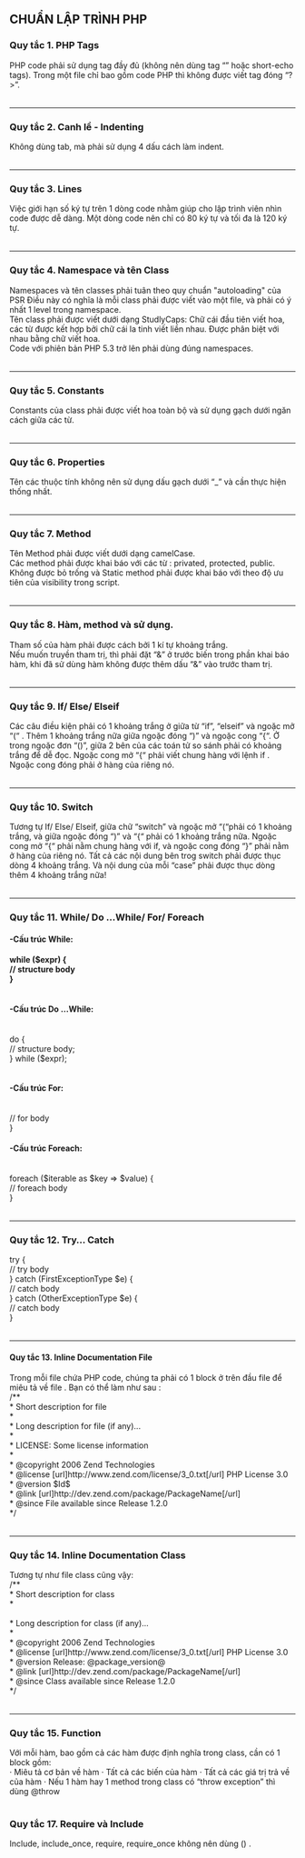 <H2>CHUẨN LẬP TRÌNH PHP</H2>
<H3>Quy tắc 1. PHP Tags</H3>
<table>PHP code phải sử dụng tag đầy đủ <?php ?> (không nên dùng tag “<? ?>” hoặc short-echo <?= ?> tags). Trong một file chỉ bao gồm code PHP thì không được viết tag đóng “?>”.</table>
<hr/>
<H3>Quy tắc 2. Canh lề - Indenting</H3>
<table>Không dùng tab, mà phải sử dụng 4 dấu cách làm indent.</table>
<hr/>
<H3>Quy tắc 3. Lines</H3>
<table>Việc giới hạn số ký tự trên 1 dòng code nhằm giúp cho lập trình viên nhìn code được dễ dàng. Một dòng code nên chỉ có 80 ký tự và tối đa là 120 ký tự.</table>
<hr/>
<H3>Quy tắc 4. Namespace và tên Class</H3>
Namespaces và tên classes phải tuân theo quy chuẩn "autoloading" của PSR
<table>Điều này có nghĩa là mỗi class phải được viết vào một file, và phải có ý nhất 1 level trong namespace.<br/>
Tên class phải được viết dưới dạng StudlyCaps: Chữ cái đầu tiên viết hoa, các từ được kết hợp bởi chữ cái la tinh viết liền nhau. Được phân biệt với nhau bằng chữ viết hoa.<br/>
Code với phiên bản PHP 5.3 trở lên phải dùng đúng namespaces.</table>
<hr/>
<H3>Quy tắc 5. Constants</H3>
<table>Constants của class phải được viết hoa toàn bộ và sử dụng gạch dưới ngăn cách giữa các từ. </table>
<hr/>
<H3>Quy tắc 6. Properties</H3>
<table>Tên các thuộc tính không nên sử dụng dấu gạch dưới “_” và cần thực hiện thống nhất.</table>
<hr/>
<H3>Quy tắc 7. Method</H3>
<table>Tên Method phải được viết dưới dạng camelCase.<br/>
Các method phải được khai báo với các từ : privated, protected, public. Không được bỏ trống và Static method phải được khai báo với theo độ ưu tiên của visibility trong script.</table>
<hr/>
<H3>Quy tắc 8. Hàm, method và sử dụng.</H3>
<table>Tham số của hàm phải được cách bởi 1 kí tự khoảng trắng.<br/>
Nếu muốn truyền tham trị, thì phải đặt “&” ở trước biến trong phần khai báo hàm, khi đã sử dùng hàm không được thêm dấu “&” vào trước tham trị.</table>
<hr/>
<H3>Quy tắc 9. If/ Else/ Elseif</H3>
<table>Các câu điều kiện phải có 1 khoảng trắng ở giữa từ “if”, “elseif” và ngoặc mở “(“ . Thêm 1 khoảng trắng nữa giữa ngoặc đóng “)” và ngoặc cong “{“. Ở trong ngoặc đơn “()”, giữa 2 bên của các toán tử so sánh phải có khoảng trắng để dễ đọc. Ngoặc cong mở “{“ phải viết chung hàng với lệnh if . Ngoặc cong đóng phải ở hàng của riêng nó.</table>
<hr/>
<H3>Quy tắc 10. Switch</H3>
<table>Tương tự If/ Else/ Elseif, giữa chữ “switch” và ngoặc mở “(“phải có 1 khoảng trắng, và giữa ngoặc đóng “)” và “{“ phải có 1 khoảng trắng nữa. Ngoặc cong mở “{“ phải nằm chung hàng với if, và ngoặc cong đóng “}” phải nằm ở hàng của riêng nó. Tất cả các nội dung bên trog switch phải được thục dòng 4 khoảng trắng. Và nội dung của mỗi “case” phải được thục dòng thêm 4 khoảng trắng nữa!</table>
<hr/>
<H3>Quy tắc 11. While/ Do …While/ For/ Foreach</H3>
<H4>-Cấu trúc While:<H4>
<table>while ($expr) {<br/>
    // structure body<br/>
}</table>
<H4>-Cấu trúc Do …While:</H4><br/>
<table>do {<br/>
    // structure body;<br/>
} while ($expr);</table>
<H4>-Cấu trúc For:</H4><br/>
 <?php<br/
for ($i = 0; $i < 10; $i++) {<br/>
    // for body<br/>
}
<H4>-Cấu trúc Foreach:</H4><br/>
<table><?php<br/>
foreach ($iterable as $key => $value) {<br/>
    // foreach body<br/>
}</table>
<hr/>
<H3>Quy tắc 12. Try… Catch</H3>
<table>try {<br/>
    // try body<br/>
} catch (FirstExceptionType $e) {<br/>
    // catch body<br/>
} catch (OtherExceptionType $e) {<br/>
    // catch body<br/>
}</table>
<hr/>
<H4>Quy tắc 13. Inline Documentation File</H4>
Trong mỗi file chứa PHP code, chúng ta phải có 1 block ở trên đầu file để miêu tả về file . Bạn có thể làm như sau :<br/>
<table>/**<br/>
 * Short description for file<br/>
 *<br/>
 * Long description for file (if any)...<br/>
 *<br/>
 * LICENSE: Some license information<br/>
 *<br/>
 * @copyright  2006 Zend Technologies<br/>
 * @license    [url]http://www.zend.com/license/3_0.txt[/url]   PHP License 3.0<br/>
 * @version    $Id$<br/>
 * @link       [url]http://dev.zend.com/package/PackageName[/url]<br/>
 * @since      File available since Release 1.2.0<br/>
 */</table>
 <hr/>
<H3>Quy tắc 14. Inline Documentation Class</H3>
Tương tự như file class cũng vậy:<br/>
<table>/**<br/>
 * Short description for class<br/>
 *<br/><br/>
 * Long description for class (if any)...<br/>
 *<br/>
 * @copyright  2006 Zend Technologies<br/>
 * @license    [url]http://www.zend.com/license/3_0.txt[/url]   PHP License 3.0<br/>
 * @version    Release: @package_version@<br/>
 * @link       [url]http://dev.zend.com/package/PackageName[/url]<br/>
 * @since      Class available since Release 1.2.0<br/>
 */</table>
 <hr/>
<H3>Quy tắc 15. Function</H3>
Với mỗi hàm, bao gồm cả các hàm được định nghĩa trong class, cần có 1 block gồm:<br/>
<table>·         Miêu tả cơ bản về hàm
·         Tất cả các biến của hàm
·         Tất cả các giá trị trả về của hàm
·         Nếu 1 hàm hay 1 method trong class có “throw exception” thì dùng @throw</table>
<H3>Quy tắc 17. Require và Include</H3>
Include, include_once, require, require_once không nên dùng () .



